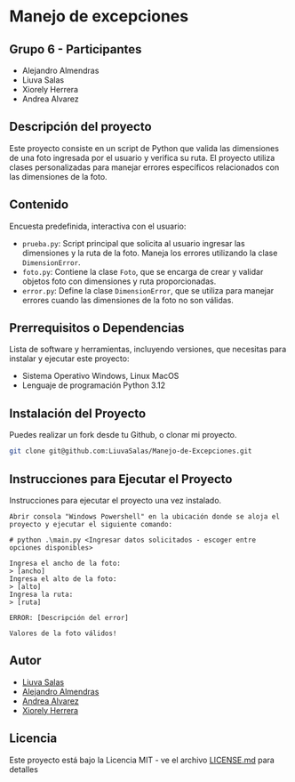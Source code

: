 # Manejo de excepciones

## Grupo 6 - Participantes

- Alejandro Almendras
- Liuva Salas
- Xiorely Herrera
- Andrea Alvarez

## Descripción del proyecto

Este proyecto consiste en un script de Python que valida las dimensiones de una foto ingresada por el usuario y verifica su ruta. El proyecto utiliza clases personalizadas para manejar errores específicos relacionados con las dimensiones de la foto.

## Contenido

Encuesta predefinida, interactiva con el usuario:

- `prueba.py`: Script principal que solicita al usuario ingresar las dimensiones y la ruta de la foto. Maneja los errores utilizando la clase `DimensionError`.
- `foto.py`: Contiene la clase `Foto`, que se encarga de crear y validar objetos foto con dimensiones y ruta proporcionadas.
- `error.py`: Define la clase `DimensionError`, que se utiliza para manejar errores cuando las dimensiones de la foto no son válidas.


## Prerrequisitos o Dependencias

Lista de software y herramientas, incluyendo versiones, que necesitas para instalar y ejecutar este proyecto:

- Sistema Operativo Windows, Linux MacOS
- Lenguaje de programación Python 3.12

## Instalación del Proyecto

Puedes realizar un fork desde tu Github, o clonar mi proyecto.

```bash
git clone git@github.com:LiuvaSalas/Manejo-de-Excepciones.git
```

## Instrucciones para Ejecutar el Proyecto

Instrucciones para ejecutar el proyecto una vez instalado.

```Windows Powershell
Abrir consola "Windows Powershell" en la ubicación donde se aloja el proyecto y ejecutar el siguiente comando:

# python .\main.py <Ingresar datos solicitados - escoger entre opciones disponibles>

Ingresa el ancho de la foto:
> [ancho]
Ingresa el alto de la foto:
> [alto]
Ingresa la ruta:
> [ruta]

ERROR: [Descripción del error]

Valores de la foto válidos!

```

## Autor

- [Liuva Salas](https://github.com/LiuvaSalas)
- [Alejandro Almendras](https://github.com/Almendras2024)
- [Andrea Alvarez](https://github.com/Andrea-Alvarez-Gonzalez)
- [Xiorely Herrera](https://github.com/Xiorelyh)

## Licencia

Este proyecto está bajo la Licencia MIT - ve el archivo [LICENSE.md](LICENSE) para detalles